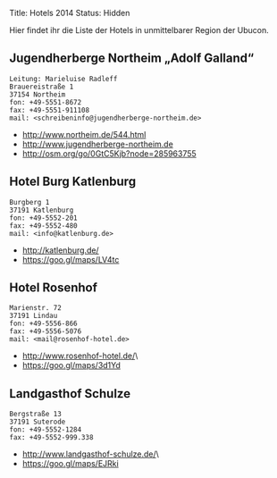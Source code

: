 Title: Hotels 2014
Status: Hidden

Hier findet ihr die Liste der Hotels in unmittelbarer Region der Ubucon.

## Jugendherberge Northeim „Adolf Galland“

    Leitung: Marieluise Radleff
    Brauereistraße 1
    37154 Northeim
    fon: +49-5551-8672
    fax: +49-5551-911108
    mail: <schreibeninfo@jugendherberge-northeim.de>

 * <http://www.northeim.de/544.html>
 * <http://www.jugendherberge-northeim.de>
 * <http://osm.org/go/0GtC5Kjb?node=285963755>

## Hotel Burg Katlenburg

    Burgberg 1
    37191 Katlenburg
    fon: +49-5552-201
    fax: +49-5552-480
    mail: <info@katlenburg.de>

 * <http://katlenburg.de/>
 * <https://goo.gl/maps/LV4tc>

## Hotel Rosenhof

    Marienstr. 72
    37191 Lindau
    fon: +49-5556-866
    fax: +49-5556-5076
    mail: <mail@rosenhof-hotel.de>

 * <http://www.rosenhof-hotel.de/>\
 * <https://goo.gl/maps/3d1Yd>

## Landgasthof Schulze

    Bergstraße 13
    37191 Suterode
    fon: +49-5552-1284
    fax: +49-5552-999.338

 * <http://www.landgasthof-schulze.de/>\
 * <https://goo.gl/maps/EJRki>
